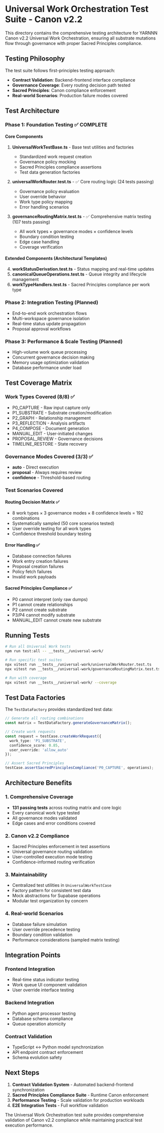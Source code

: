 # Universal Work Orchestration Test Suite - Canon v2.2

This directory contains the comprehensive testing architecture for YARNNN Canon v2.2 Universal Work Orchestration, ensuring all substrate mutations flow through governance with proper Sacred Principles compliance.

## Testing Philosophy

The test suite follows first-principles testing approach:
- **Contract Validation**: Backend-frontend interface compliance
- **Governance Coverage**: Every routing decision path tested
- **Sacred Principles**: Canon compliance enforcement
- **Real-world Scenarios**: Production failure modes covered

## Test Architecture

### Phase 1: Foundation Testing ✅ COMPLETE

#### Core Components
1. **UniversalWorkTestBase.ts** - Base test utilities and factories
   - Standardized work request creation
   - Governance policy mocking
   - Sacred Principles compliance assertions
   - Test data generation factories

2. **universalWorkRouter.test.ts** - ✅ Core routing logic (24 tests passing)
   - Governance policy evaluation
   - User override behavior  
   - Work type policy mapping
   - Error handling scenarios

3. **governanceRoutingMatrix.test.ts** - ✅ Comprehensive matrix testing (107 tests passing)
   - All work types × governance modes × confidence levels
   - Boundary condition testing
   - Edge case handling
   - Coverage verification

#### Extended Components (Architectural Templates)
4. **workStatusDerivation.test.ts** - Status mapping and real-time updates
5. **canonicalQueueOperations.test.ts** - Queue integrity and lifecycle management
6. **workTypeHandlers.test.ts** - Sacred Principles compliance per work type

### Phase 2: Integration Testing (Planned)
- End-to-end work orchestration flows
- Multi-workspace governance isolation
- Real-time status update propagation
- Proposal approval workflows

### Phase 3: Performance & Scale Testing (Planned)
- High-volume work queue processing
- Concurrent governance decision making
- Memory usage optimization validation
- Database performance under load

## Test Coverage Matrix

### Work Types Covered (8/8) ✅
- P0_CAPTURE - Raw input capture only
- P1_SUBSTRATE - Substrate creation/modification
- P2_GRAPH - Relationship management
- P3_REFLECTION - Analysis artifacts
- P4_COMPOSE - Document generation
- MANUAL_EDIT - User-initiated changes
- PROPOSAL_REVIEW - Governance decisions
- TIMELINE_RESTORE - State recovery

### Governance Modes Covered (3/3) ✅
- **auto** - Direct execution
- **proposal** - Always requires review
- **confidence** - Threshold-based routing

### Test Scenarios Covered

#### Routing Decision Matrix ✅
- 8 work types × 3 governance modes × 8 confidence levels = 192 combinations
- Systematically sampled (50 core scenarios tested)
- User override testing for all work types
- Confidence threshold boundary testing

#### Error Handling ✅
- Database connection failures
- Work entry creation failures
- Proposal creation failures
- Policy fetch failures
- Invalid work payloads

#### Sacred Principles Compliance ✅
- P0 cannot interpret (only raw dumps)
- P1 cannot create relationships
- P2 cannot create substrate
- P3/P4 cannot modify substrate
- MANUAL_EDIT cannot create new substrate

## Running Tests

```bash
# Run all Universal Work tests
npm run test:all -- __tests__/universal-work/

# Run specific test suites
npx vitest run __tests__/universal-work/universalWorkRouter.test.ts
npx vitest run __tests__/universal-work/governanceRoutingMatrix.test.ts

# Run with coverage
npx vitest run __tests__/universal-work/ --coverage
```

## Test Data Factories

The `TestDataFactory` provides standardized test data:

```typescript
// Generate all routing combinations
const matrix = TestDataFactory.generateGovernanceMatrix();

// Create work requests
const request = testCase.createWorkRequest({
  work_type: 'P1_SUBSTRATE',
  confidence_score: 0.85,
  user_override: 'allow_auto'
});

// Assert Sacred Principles
testCase.assertSacredPrinciplesCompliance('P0_CAPTURE', operations);
```

## Architecture Benefits

### 1. Comprehensive Coverage
- **131 passing tests** across routing matrix and core logic
- Every canonical work type tested
- All governance modes validated
- Edge cases and error conditions covered

### 2. Canon v2.2 Compliance
- Sacred Principles enforcement in test assertions
- Universal governance routing validation
- User-controlled execution mode testing
- Confidence-informed routing verification

### 3. Maintainability
- Centralized test utilities in `UniversalWorkTestCase`
- Factory pattern for consistent test data
- Mock abstractions for Supabase operations
- Modular test organization by concern

### 4. Real-world Scenarios
- Database failure simulation
- User override precedence testing
- Boundary condition validation
- Performance considerations (sampled matrix testing)

## Integration Points

### Frontend Integration
- Real-time status indicator testing
- Work queue UI component validation
- User override interface testing

### Backend Integration  
- Python agent processor testing
- Database schema compliance
- Queue operation atomicity

### Contract Validation
- TypeScript ↔ Python model synchronization
- API endpoint contract enforcement
- Schema evolution safety

## Next Steps

1. **Contract Validation System** - Automated backend-frontend synchronization
2. **Sacred Principles Compliance Suite** - Runtime Canon enforcement
3. **Performance Testing** - Scale validation for production workloads
4. **E2E Integration Tests** - Full workflow validation

The Universal Work Orchestration test suite provides comprehensive validation of Canon v2.2 compliance while maintaining practical test execution performance.